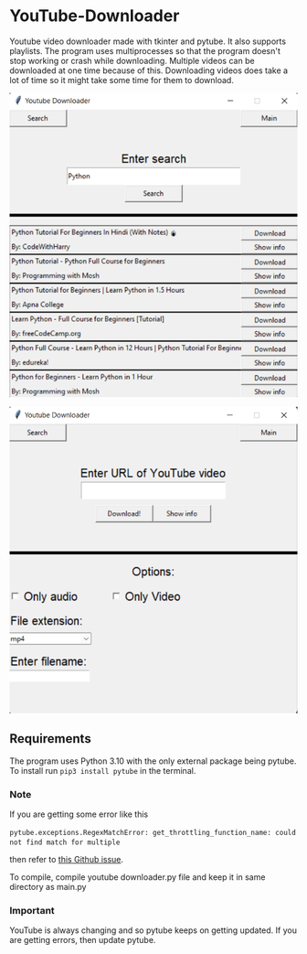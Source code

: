 # YouTube-Downloader

Youtube video downloader made with tkinter and pytube.
It also supports playlists.
The program uses multiprocesses so that the program doesn't
stop working or crash while downloading. Multiple videos can be downloaded
at one time because of this. Downloading videos does take a lot of time
so it might take some time for them to download.

![](search_page.png)

![](main_page.png)

## Requirements

The program uses Python 3.10 with the only external package being pytube.
To install run `pip3 install pytube` in the terminal.

### Note

If you are getting some error like this

`pytube.exceptions.RegexMatchError: get_throttling_function_name: could not find match for multiple
`

then refer to [this Github issue](https://github.com/pytube/pytube/issues/1293).

To compile, compile youtube downloader.py file and keep it
in same directory as main.py

### Important

YouTube is always changing and so pytube keeps on getting updated.
If you are getting errors, then update pytube.

